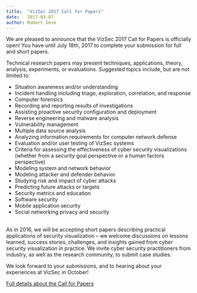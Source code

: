```yaml
---
title:  "VizSec 2017 Call for Papers"
date:   2017-03-07 
author: Robert Gove  
---
```


We are pleased to announce that the VizSec 2017 Call for Papers is officially open! You have until July 18th, 2017 to complete your submission for full and short papers. 

Technical research papers may present techniques, applications, theory, analysis, experiments, or evaluations. Suggested topics include, but are not limited to:

- Situation awareness and/or understanding
- Incident handling including triage, exploration, correlation, and response
- Computer forensics
- Recording and reporting results of investigations
- Assisting proactive security configuration and deployment
- Reverse engineering and malware analysis
- Vulnerability management
- Multiple data source analysis
- Analyzing information requirements for computer network defense
- Evaluation and/or user testing of VizSec systems
- Criteria for assessing the effectiveness of cyber security visualizations (whether from a security goal perspective or a human factors perspective)
- Modeling system and network behavior
- Modeling attacker and defender behavior
- Studying risk and impact of cyber attacks
- Predicting future attacks or targets
- Security metrics and education
- Software security
- Mobile application security
- Social networking privacy and security

<br/>
As in 2016, we will be accepting short papers describing practical applications of security visualization – we welcome discussions on lessons learned, success stories, challenges, and insights gained from cyber security visualization in practice. We invite cyber security practitioners from industry, as well as the research community, to submit case studies. 

We look forward to your submissions, and to hearing about your experiences at VizSec in October!

<a href="/cfp">Full details about the Call for Papers</a>

